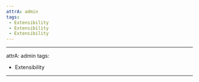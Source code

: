 ```yaml
---
attrA: admin
tags:
 - Extensibility
 - Extensibility
 - Extensibility
---
```


---
attrA: admin
tags:
 - Extensibility
---
